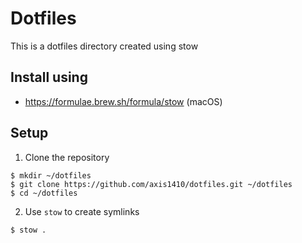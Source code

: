 # Dotfiles

This is a dotfiles directory created using stow

## Install using
- https://formulae.brew.sh/formula/stow (macOS)

## Setup

1. Clone the repository
```
$ mkdir ~/dotfiles
$ git clone https://github.com/axis1410/dotfiles.git ~/dotfiles
$ cd ~/dotfiles
```
2. Use `stow` to create symlinks

```
$ stow .
```


